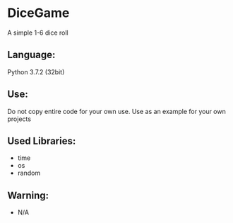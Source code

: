 # DiceGame
A simple 1-6 dice roll

## Language:
Python 3.7.2 (32bit)

## Use:
Do not copy entire code for your own use. Use as an example for your own projects

## Used Libraries:
- time
- os
- random

## Warning:
- N/A
